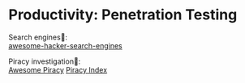 # Productivity: Penetration Testing

Search engines💩:  
[awesome-hacker-search-engines](https://edoardottt.github.io/awesome-hacker-search-engines/)

Piracy investigation💩:  
[Awesome Piracy](https://whoisdsmith.gitbook.io/new-sites-list/awesome-piracy/awesome-piracy)
[Piracy Index](https://piracy.vercel.app/)
